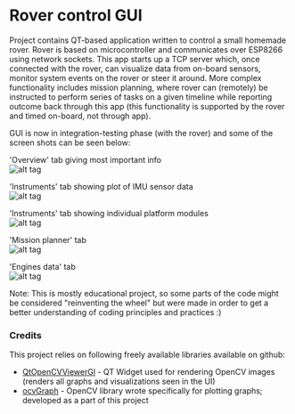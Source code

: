 # Rover control GUI

Project contains QT-based application written to control a small homemade rover. Rover is based on microcontroller and communicates over ESP8266 using network sockets. This app starts up a TCP server which, once connected with the rover, can visualize data from on-board sensors, monitor system events on the rover or steer it around. More complex functionality includes mission planning, where rover can (remotely) be instructed to perform series of tasks on a given timeline while reporting outcome back through this app (this functionality is supported by the rover and timed on-board, not through app).

GUI is now in integration-testing phase (with the rover) and some of the screen shots can be seen below:


'Overview' tab giving most important info<br/>
![alt tag](https://my-server.dk/public/images/roverGUI/guiOver.png)


'Instruments' tab showing plot of IMU sensor data<br/>
![alt tag](https://my-server.dk/public/images/roverGUI/guiInstr.png)


'Instruments' tab showing individual platform modules<br/>
![alt tag](https://my-server.dk/public/images/roverGUI/guiPlat.png)


'Mission planner' tab<br/>
![alt tag](https://my-server.dk/public/images/roverGUI/guiMiss.png)

'Engines data' tab<br/>
![alt tag](https://my-server.dk/public/images/roverGUI/guiEng.png)


Note: This is mostly educational project, so some parts of the code might be considered "reinventing the wheel" but were made in order to get a better understanding of coding principles and practices :)

### Credits
This project relies on following freely available libraries available on github:
 * [QtOpenCVViewerGl](https://github.com/Myzhar/QtOpenCVViewerGl) - QT Widget used for rendering OpenCV images (renders all graphs and visualizations seen in the UI)
 * [ocvGraph](https://github.com/vedranMv/ocvGraph) - OpenCV library wrote specifically for plotting graphs; developed as a part of this project
